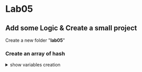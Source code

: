 # Lab05
## Add some Logic & Create a small project
Create a new folder "**lab05**"

### Create an array of hash
<details><summary>show variables creation</summary><p>

```ruby
# Create a array of hash for 2 servers
servers = [
  {
    :server_hostname => "WEB01",
    :server_ip => "10.0.5.10",
    :server_function => "PHP",
    :server_box => "envimation/ubuntu-xenial"
  },
  {
    :server_hostname => "DATABASE01",
    :server_ip => "10.0.5.20",
    :server_function => "MYSQL",
    :server_box => "ubuntu/focal64"
  }
]
```

</p><details>

### Create the VM but add a config in a particular case

<details><summary>show</summary><p>

```ruby
Vagrant.configure("2") do |config|
  servers.each do |server|
    
    config.vm.define server[:server_hostname] do |srv|
      srv.vm.box = server[:server_box]
      srv.vm.hostname = server[:server_hostname]
      srv.vm.network "private_network", ip: server[:server_ip]
      # IF the server is the Web server Create a port forwarding
      if server[:server_function] == "PHP"
        srv.vm.network "forwarded_port", guest: 80, host: 8888, id: "http"
        srv.vm.provider :virtualbox do |vbox|
          vbox.customize ["modifyvm", :id, "--memory", 512]
          vbox.customize ["modifyvm", :id, "--cpu", 1]
        end
      elsif server[:server_function] == "MYSQL"
      # If Database then other limitations
        srv.vm.provider :virtualbox do |vbox|
          vbox.customize ["modifyvm", :id, "--memory", 512]
          vbox.customize ["modifyvm", :id, "--cpu", 1]
        end
      end
    end
  end
end
```

</p><details>

### Start the VM and install some softwares

### On WEB01

```bash
vagrant@WEB01:~$ sudo apt-get update
vagrant@WEB01:~$ sudo apt-get install -y apache2 nano git
vagrant@WEB01:~$ sudo apt-get install -y php libapache2-mod-php php-mysql mysql-client iputils-ping
vagrant@WEB01:~$ sudo service apache2 restart
```

### On DATABASE01

```bash
vagrant@DATABASE01:~$ sudo apt-get update
vagrant@DATABASE01:~$ sudo apt-get install -y mysql-server
```

### Create a DB user
```bash
vagrant@DATABASE01:~$ sudo mysql
```

```sql
mysql> CREATE USER 'vagrant'@'10.0.5.10' IDENTIFIED WITH mysql_native_password BY 'vagrant';
mysql> GRANT ALL PRIVILEGES ON *.* TO 'vagrant'@'10.0.5.10' WITH GRANT OPTION;
mysql> quit
```

### Edit the /etc/mysql/mysql.conf.d/mysqld.cnf
``` bash
# [mysqld]
# default_authentication_plugin= mysql_native_password
sudo sed -i '/^user\s*=\s*mysql/a default_authentication_plugin = mysql_native_password' /etc/mysql/mysql.conf.d/mysqld.cnf
sudo sed -i 's/^bind-address\s*=\s*127\.0\.0\.1$/bind-address = 10.0.5.20/' /etc/mysql/mysql.conf.d/mysqld.cnf
sudo systemctl restart mysql.service
```

### Get PHP/Mysql Website from Github
https://github.com/ReC82/TinyPhpMysqlExample.git

on WEB01 : 
```bash
vagrant@WEB01:/var/www/html$ cd /var/www/html
vagrant@WEB01:/var/www/html$ sudo git clone https://github.com/ReC82/TinyPhpMysqlExample.git
vagrant@WEB01:/var/www/html$ sudo cp -r TinyPhpMysqlExample/* .
vagrant@WEB01:/var/www/html$ sudo sed -i 's/your_database/lab05/g' db.sql
vagrant@WEB01:/var/www/html$ mysql -h 10.0.5.20 -u vagrant -pvagrant < db.sql
```